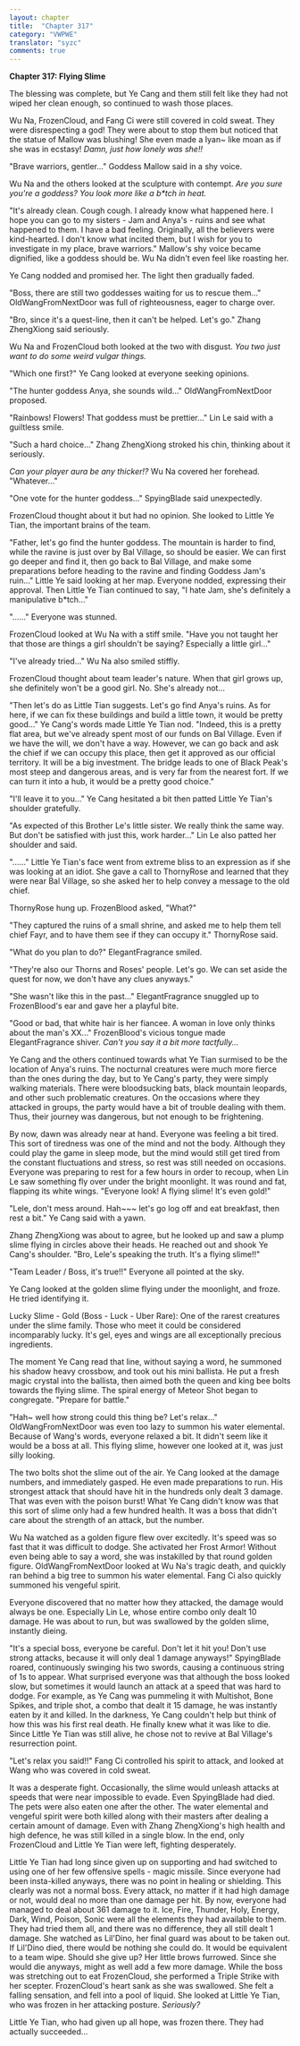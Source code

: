 ```yaml
---
layout: chapter
title:  "Chapter 317"
category: "VWPWE"
translator: "syzc"
comments: true
---
```


**Chapter 317: Flying Slime**

The blessing was complete, but Ye Cang and them still felt like they had not wiped her clean enough, so continued to wash those places.

Wu Na, FrozenCloud, and Fang Ci were still covered in cold sweat. They were disrespecting a god! They were about to stop them but noticed that the statue of Mallow was blushing! She even made a Iyan~ like moan as if she was in ecstasy! *Damn, just how lonely was she!!*

"Brave warriors, gentler..." Goddess Mallow said in a shy voice.

Wu Na and the others looked at the sculpture with contempt. *Are you sure you're a goddess? You look more like a b\*tch in heat.*

"It's already clean. Cough cough. I already know what happened here. I hope you can go to my sisters - Jam and Anya's - ruins and see what happened to them. I have a bad feeling. Originally, all the believers were kind-hearted. I don't know what incited them, but I wish for you to investigate in my place, brave warriors." Mallow's shy voice became dignified, like a goddess should be. Wu Na didn't even feel like roasting her.

Ye Cang nodded and promised her. The light then gradually faded.

"Boss, there are still two goddesses waiting for us to rescue them..." OldWangFromNextDoor was full of righteousness, eager to charge over.

"Bro, since it's a quest-line, then it can't be helped. Let's go." Zhang ZhengXiong said seriously.

Wu Na and FrozenCloud both looked at the two with disgust. *You two just want to do some weird vulgar things.*

"Which one first?" Ye Cang looked at everyone seeking opinions.

"The hunter goddess Anya, she sounds wild..." OldWangFromNextDoor proposed.

"Rainbows! Flowers! That goddess must be prettier..." Lin Le said with a guiltless smile.

"Such a hard choice..." Zhang ZhengXiong stroked his chin, thinking about it seriously.

*Can your player aura be any thicker!?* Wu Na covered her forehead. "Whatever..."

"One vote for the hunter goddess..." SpyingBlade said unexpectedly. 

FrozenCloud thought about it but had no opinion. She looked to Little Ye Tian, the important brains of the team.

"Father, let's go find the hunter goddess. The mountain is harder to find, while the ravine is just over by Bal Village, so should be easier. We can first go deeper and find it, then go back to Bal Village, and make some preparations before heading to the ravine and finding Goddess Jam's ruin..." Little Ye said looking at her map. Everyone nodded, expressing their approval. Then Little Ye Tian continued to say, "I hate Jam, she's definitely a manipulative b\*tch..."

"......" Everyone was stunned.

FrozenCloud looked at Wu Na with a stiff smile. "Have you not taught her that those are things a girl shouldn't be saying? Especially a little girl..."

"I've already tried..." Wu Na also smiled stiffly.

FrozenCloud thought about team leader's nature. When that girl grows up, she definitely won't be a good girl. No. She's already not...

"Then let's do as Little Tian suggests. Let's go find Anya's ruins. As for here, if we can fix these buildings and build a little town, it would be pretty good..." Ye Cang's words made Little Ye Tian nod. "Indeed, this is a pretty flat area, but we've already spent most of our funds on Bal Village. Even if we have the will, we don't have a way. However, we can go back and ask the chief if we can occupy this place, then get it approved as our official territory. It will be a big investment. The bridge leads to one of Black Peak's most steep and dangerous areas, and is very far from the nearest fort. If we can turn it into a hub, it would be a pretty good choice."

"I'll leave it to you..." Ye Cang hesitated a bit then patted Little Ye Tian's shoulder gratefully.

"As expected of this Brother Le's little sister. We really think the same way. But don't be satisfied with just this, work harder..." Lin Le also patted her shoulder and said.

"......" Little Ye Tian's face went from extreme bliss to an expression as if she was looking at an idiot. She gave a call to ThornyRose and learned that they were near Bal Village, so she asked her to help convey a message to the old chief.

ThornyRose hung up. FrozenBlood asked, "What?"

"They captured the ruins of a small shrine, and asked me to help them tell chief Fayr, and to have them see if they can occupy it." ThornyRose said.

"What do you plan to do?" ElegantFragrance smiled.

"They're also our Thorns and Roses' people. Let's go. We can set aside the quest for now, we don't have any clues anyways." 

"She wasn't like this in the past..." ElegantFragrance snuggled up to FrozenBlood's ear and gave her a playful bite.

"Good or bad, that white hair is her fiancee. A woman in love only thinks about the man's XX..." FrozenBlood's vicious tongue made ElegantFragrance shiver. *Can't you say it a bit more tactfully...*

Ye Cang and the others continued towards what Ye Tian surmised to be the location of Anya's ruins. The nocturnal creatures were much more fierce than the ones during the day, but to Ye Cang's party, they were simply walking materials. There were bloodsucking bats, black mountain leopards, and other such problematic creatures. On the occasions where they attacked in groups, the party would have a bit of trouble dealing with them. Thus, their journey was dangerous, but not enough to be frightening.

By now, dawn was already near at hand. Everyone was feeling a bit tired. This sort of tiredness was one of the mind and not the body. Although they could play the game in sleep mode, but the mind would still get tired from the constant fluctuations and stress, so rest was still needed on occasions. Everyone was preparing to rest for a few hours in order to recoup, when Lin Le saw something fly over under the bright moonlight. It was round and fat, flapping its white wings. "Everyone look! A flying slime! It's even gold!" 

"Lele, don't mess around. Hah~~~ let's go log off and eat breakfast, then rest a bit." Ye Cang said with a yawn.

Zhang ZhengXiong was about to agree, but he looked up and saw a plump slime flying in circles above their heads. He reached out and shook Ye Cang's shoulder. "Bro, Lele's speaking the truth. It's a flying slime!!"

"Team Leader / Boss, it's true!!" Everyone all pointed at the sky.

Ye Cang looked at the golden slime flying under the moonlight, and froze. He tried identifying it.

Lucky Slime - Gold (Boss - Luck - Uber Rare): One of the rarest creatures under the slime family. Those who meet it could be considered incomparably lucky. It's gel, eyes and wings are all exceptionally precious ingredients.

The moment Ye Cang read that line, without saying a word, he summoned his shadow heavy crossbow, and took out his mini ballista. He put a fresh magic crystal into the ballista, then aimed both the queen and king bee bolts towards the flying slime. The spiral energy of Meteor Shot began to congregate. "Prepare for battle."

"Hah~ well how strong could this thing be? Let's relax..." OldWangFromNextDoor was even too lazy to summon his water elemental. Because of Wang's words, everyone relaxed a bit. It didn't seem like it would be a boss at all. This flying slime, however one looked at it, was just silly looking.

The two bolts shot the slime out of the air. Ye Cang looked at the damage numbers, and immediately gasped. He even made preparations to run. His strongest attack that should have hit in the hundreds only dealt 3 damage. That was even with the poison burst! What Ye Cang didn't know was that this sort of slime only had a few hundred health. It was a boss that didn't care about the strength of an attack, but the number.

Wu Na watched as a golden figure flew over excitedly. It's speed was so fast that it was difficult to dodge. She activated her Frost Armor! Without even being able to say a word, she was instakilled by that round golden figure. OldWangFromNextDoor looked at Wu Na's tragic death, and quickly ran behind a big tree to summon his water elemental. Fang Ci also quickly summoned his vengeful spirit.

Everyone discovered that no matter how they attacked, the damage would always be one. Especially Lin Le, whose entire combo only dealt 10 damage. He was about to run, but was swallowed by the golden slime, instantly dieing.

"It's a special boss, everyone be careful. Don't let it hit you! Don't use strong attacks, because it will only deal 1 damage anyways!" SpyingBlade roared, continuously swinging his two swords, causing a continuous string of 1s to appear. What surprised everyone was that although the boss looked slow, but sometimes it would launch an attack at a speed that was hard to dodge. For example, as Ye Cang was pummeling it with Multishot, Bone Spikes, and triple shot, a combo that dealt it 15 damage, he was instantly eaten by it and killed. In the darkness, Ye Cang couldn't help but think of how this was his first real death. He finally knew what it was like to die. Since Little Ye Tian was still alive, he chose not to revive at Bal Village's resurrection point.

"Let's relax you said!!" Fang Ci controlled his spirit to attack, and looked at Wang who was covered in cold sweat.

It was a desperate fight. Occasionally, the slime would unleash attacks at speeds that were near impossible to evade. Even SpyingBlade had died. The pets were also eaten one after the other. The water elemental and vengeful spirit were both killed along with their masters after dealing a certain amount of damage. Even with Zhang ZhengXiong's high health and high defence, he was still killed in a single blow. In the end, only FrozenCloud and Little Ye Tian were left, fighting desperately.

Little Ye Tian had long since given up on supporting and had switched to using one of her few offensive spells - magic missile. Since everyone had been insta-killed anyways, there was no point in healing or shielding. This clearly was not a normal boss. Every attack, no matter if it had high damage or not, would deal no more than one damage per hit. By now, everyone had managed to deal about 361 damage to it. Ice, Fire, Thunder, Holy, Energy, Dark, Wind, Poison, Sonic were all the elements they had available to them. They had tried them all, and there was no difference, they all still dealt 1 damage. She watched as Lil'Dino, her final guard was about to be taken out. If Lil'Dino died, there would be nothing she could do. It would be equivalent to a team wipe. Should she give up? Her little brows furrowed. Since she would die anyways, might as well add a few more damage. While the boss was stretching out to eat FrozenCloud, she performed a Triple Strike with her scepter. FrozenCloud's heart sank as she was swallowed. She felt a falling sensation, and fell into a pool of liquid. She looked at Little Ye Tian, who was frozen in her attacking posture. *Seriously?* 

Little Ye Tian, who had given up all hope, was frozen there. They had actually succeeded...
